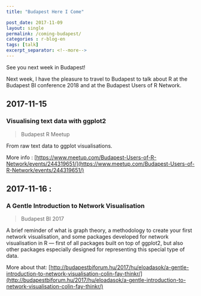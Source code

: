 ```yaml
---
title: "Budapest Here I Come"

post_date: 2017-11-09
layout: single
permalink: /coming-budapest/
categories : r-blog-en
tags: [talk]
excerpt_separator: <!--more-->
---
```


See you next week in Budapest! 

<!--more-->

Next week, I have the pleasure to travel to Budapest to talk about R at the Budapest BI conference 2018 and at the Budapest Users of R Network. 

## 2017-11-15

### Visualising text data with ggplot2

> Budapest R Meetup

From raw text data to ggplot visualisations. 

More info : [https://www.meetup.com/Budapest-Users-of-R-Network/events/244319651/](https://www.meetup.com/Budapest-Users-of-R-Network/events/244319651/)

## 2017-11-16 : 

### A Gentle Introduction to Network Visualisation

> Budapest BI 2017

A brief reminder of what is graph theory, a methodology to create your first network visualisation, and some packages developed for network visualisation in R — first of all packages built on top of ggplot2, but also other packages especially designed for representing this special type of data.

More about that: [http://budapestbiforum.hu/2017/hu/eloadasok/a-gentle-introduction-to-network-visualisation-colin-fay-thinkr/](http://budapestbiforum.hu/2017/hu/eloadasok/a-gentle-introduction-to-network-visualisation-colin-fay-thinkr/)
